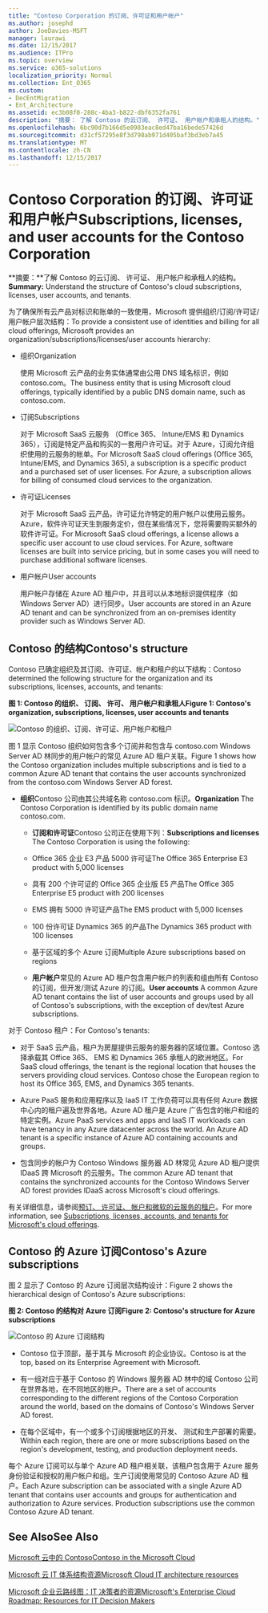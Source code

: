 ```yaml
---
title: "Contoso Corporation 的订阅、许可证和用户帐户"
ms.author: josephd
author: JoeDavies-MSFT
manager: laurawi
ms.date: 12/15/2017
ms.audience: ITPro
ms.topic: overview
ms.service: o365-solutions
localization_priority: Normal
ms.collection: Ent_O365
ms.custom:
- DecEntMigration
- Ent_Architecture
ms.assetid: ec3b08f0-288c-4ba3-b822-dbf6352fa761
description: "摘要： 了解 Contoso 的云订阅、 许可证、 用户帐户和承租人的结构。"
ms.openlocfilehash: 6bc90d7b166d5e0983eac8ed47ba16bede57426d
ms.sourcegitcommit: d31cf57295e8f3d798ab971d405baf3bd3eb7a45
ms.translationtype: MT
ms.contentlocale: zh-CN
ms.lasthandoff: 12/15/2017
---
```

# <a name="subscriptions-licenses-and-user-accounts-for-the-contoso-corporation"></a><span data-ttu-id="ec440-103">Contoso Corporation 的订阅、许可证和用户帐户</span><span class="sxs-lookup"><span data-stu-id="ec440-103">Subscriptions, licenses, and user accounts for the Contoso Corporation</span></span>

 <span data-ttu-id="ec440-104">**摘要：**了解 Contoso 的云订阅、 许可证、 用户帐户和承租人的结构。</span><span class="sxs-lookup"><span data-stu-id="ec440-104">**Summary:** Understand the structure of Contoso's cloud subscriptions, licenses, user accounts, and tenants.</span></span>
  
<span data-ttu-id="ec440-105">为了确保所有云产品对标识和账单的一致使用，Microsoft 提供组织/订阅/许可证/用户帐户层次结构：</span><span class="sxs-lookup"><span data-stu-id="ec440-105">To provide a consistent use of identities and billing for all cloud offerings, Microsoft provides an organization/subscriptions/licenses/user accounts hierarchy:</span></span>
  
- <span data-ttu-id="ec440-106">组织</span><span class="sxs-lookup"><span data-stu-id="ec440-106">Organization</span></span>
    
    <span data-ttu-id="ec440-107">使用 Microsoft 云产品的业务实体通常由公用 DNS 域名标识，例如 contoso.com。</span><span class="sxs-lookup"><span data-stu-id="ec440-107">The business entity that is using Microsoft cloud offerings, typically identified by a public DNS domain name, such as contoso.com.</span></span>
    
- <span data-ttu-id="ec440-108">订阅</span><span class="sxs-lookup"><span data-stu-id="ec440-108">Subscriptions</span></span>
    
    <span data-ttu-id="ec440-p101">对于 Microsoft SaaS 云服务 （Office 365、 Intune/EMS 和 Dynamics 365），订阅是特定产品和购买的一套用户许可证。对于 Azure，订阅允许组织使用的云服务的帐单。</span><span class="sxs-lookup"><span data-stu-id="ec440-p101">For Microsoft SaaS cloud offerings (Office 365, Intune/EMS, and Dynamics 365), a subscription is a specific product and a purchased set of user licenses. For Azure, a subscription allows for billing of consumed cloud services to the organization.</span></span>
    
- <span data-ttu-id="ec440-111">许可证</span><span class="sxs-lookup"><span data-stu-id="ec440-111">Licenses</span></span>
    
    <span data-ttu-id="ec440-p102">对于 Microsoft SaaS 云产品，许可证允许特定的用户帐户以使用云服务。Azure，软件许可证天生到服务定价，但在某些情况下，您将需要购买额外的软件许可证。</span><span class="sxs-lookup"><span data-stu-id="ec440-p102">For Microsoft SaaS cloud offerings, a license allows a specific user account to use cloud services. For Azure, software licenses are built into service pricing, but in some cases you will need to purchase additional software licenses.</span></span>
    
- <span data-ttu-id="ec440-114">用户帐户</span><span class="sxs-lookup"><span data-stu-id="ec440-114">User accounts</span></span>
    
    <span data-ttu-id="ec440-115">用户帐户存储在 Azure AD 租户中，并且可以从本地标识提供程序（如 Windows Server AD）进行同步。</span><span class="sxs-lookup"><span data-stu-id="ec440-115">User accounts are stored in an Azure AD tenant and can be synchronized from an on-premises identity provider such as Windows Server AD.</span></span>
    
## <a name="contosos-structure"></a><span data-ttu-id="ec440-116">Contoso 的结构</span><span class="sxs-lookup"><span data-stu-id="ec440-116">Contoso's structure</span></span>

<span data-ttu-id="ec440-117">Contoso 已确定组织及其订阅、许可证、帐户和租户的以下结构：</span><span class="sxs-lookup"><span data-stu-id="ec440-117">Contoso determined the following structure for the organization and its subscriptions, licenses, accounts, and tenants:</span></span>
  
<span data-ttu-id="ec440-118">**图 1: Contoso 的组织、 订阅、 许可、 用户帐户和承租人**</span><span class="sxs-lookup"><span data-stu-id="ec440-118">**Figure 1: Contoso's organization, subscriptions, licenses, user accounts and tenants**</span></span>

![Contoso 的组织、订阅、许可证、用户帐户和租户](images/Contoso_Poster/Subscriptions.png)
  
<span data-ttu-id="ec440-120">图 1 显示 Contoso 组织如何包含多个订阅并和包含与 contoso.com Windows Server AD 林同步的用户帐户的常见 Azure AD 租户关联。</span><span class="sxs-lookup"><span data-stu-id="ec440-120">Figure 1 shows how the Contoso organization includes multiple subscriptions and is tied to a common Azure AD tenant that contains the user accounts synchronized from the contoso.com Windows Server AD forest.</span></span>
  
- <span data-ttu-id="ec440-121">**组织**Contoso 公司由其公共域名称 contoso.com 标识。</span><span class="sxs-lookup"><span data-stu-id="ec440-121">**Organization** The Contoso Corporation is identified by its public domain name contoso.com.</span></span>
    
  - <span data-ttu-id="ec440-122">**订阅和许可证**Contoso 公司正在使用下列：</span><span class="sxs-lookup"><span data-stu-id="ec440-122">**Subscriptions and licenses** The Contoso Corporation is using the following:</span></span>
    
  - <span data-ttu-id="ec440-123">Office 365 企业 E3 产品 5000 许可证</span><span class="sxs-lookup"><span data-stu-id="ec440-123">The Office 365 Enterprise E3 product with 5,000 licenses</span></span>
    
  - <span data-ttu-id="ec440-124">具有 200 个许可证的 Office 365 企业版 E5 产品</span><span class="sxs-lookup"><span data-stu-id="ec440-124">The Office 365 Enterprise E5 product with 200 licenses</span></span>
    
  - <span data-ttu-id="ec440-125">EMS 拥有 5000 许可证产品</span><span class="sxs-lookup"><span data-stu-id="ec440-125">The EMS product with 5,000 licenses</span></span>
    
  - <span data-ttu-id="ec440-126">100 份许可证 Dynamics 365 的产品</span><span class="sxs-lookup"><span data-stu-id="ec440-126">The Dynamics 365 product with 100 licenses</span></span>
    
  - <span data-ttu-id="ec440-127">基于区域的多个 Azure 订阅</span><span class="sxs-lookup"><span data-stu-id="ec440-127">Multiple Azure subscriptions based on regions</span></span>
    
  - <span data-ttu-id="ec440-128">**用户帐户**常见的 Azure AD 租户包含用户帐户的列表和组由所有 Contoso 的订阅，但开发/测试 Azure 的订阅。</span><span class="sxs-lookup"><span data-stu-id="ec440-128">**User accounts** A common Azure AD tenant contains the list of user accounts and groups used by all of Contoso's subscriptions, with the exception of dev/test Azure subscriptions.</span></span>
    
<span data-ttu-id="ec440-129">对于 Contoso 租户：</span><span class="sxs-lookup"><span data-stu-id="ec440-129">For Contoso's tenants:</span></span>
  
- <span data-ttu-id="ec440-p103">对于 SaaS 云产品，租户为房屋提供云服务的服务器的区域位置。Contoso 选择承载其 Office 365、 EMS 和 Dynamics 365 承租人的欧洲地区。</span><span class="sxs-lookup"><span data-stu-id="ec440-p103">For SaaS cloud offerings, the tenant is the regional location that houses the servers providing cloud services. Contoso chose the European region to host its Office 365, EMS, and Dynamics 365 tenants.</span></span> 
    
- <span data-ttu-id="ec440-p104">Azure PaaS 服务和应用程序以及 IaaS IT 工作负荷可以具有任何 Azure 数据中心内的租户遍及世界各地。Azure AD 租户是 Azure 广告包含的帐户和组的特定实例。</span><span class="sxs-lookup"><span data-stu-id="ec440-p104">Azure PaaS services and apps and IaaS IT workloads can have tenancy in any Azure datacenter across the world. An Azure AD tenant is a specific instance of Azure AD containing accounts and groups.</span></span>
    
- <span data-ttu-id="ec440-134">包含同步的帐户为 Contoso Windows 服务器 AD 林常见 Azure AD 租户提供 IDaaS 跨 Microsoft 的云服务。</span><span class="sxs-lookup"><span data-stu-id="ec440-134">The common Azure AD tenant that contains the synchronized accounts for the Contoso Windows Server AD forest provides IDaaS across Microsoft's cloud offerings.</span></span>
    
<span data-ttu-id="ec440-135">有关详细信息，请参阅[预订、 许可证、 帐户和微软的云服务的租户](subscriptions-licenses-accounts-and-tenants-for-microsoft-cloud-offerings.md)。</span><span class="sxs-lookup"><span data-stu-id="ec440-135">For more information, see [Subscriptions, licenses, accounts, and tenants for Microsoft's cloud offerings](subscriptions-licenses-accounts-and-tenants-for-microsoft-cloud-offerings.md).</span></span>
  
## <a name="contosos-azure-subscriptions"></a><span data-ttu-id="ec440-136">Contoso 的 Azure 订阅</span><span class="sxs-lookup"><span data-stu-id="ec440-136">Contoso's Azure subscriptions</span></span>

<span data-ttu-id="ec440-137">图 2 显示了 Contoso 的 Azure 订阅层次结构设计：</span><span class="sxs-lookup"><span data-stu-id="ec440-137">Figure 2 shows the hierarchical design of Contoso's Azure subscriptions:</span></span>
  
<span data-ttu-id="ec440-138">**图 2: Contoso 的结构对 Azure 订阅**</span><span class="sxs-lookup"><span data-stu-id="ec440-138">**Figure 2: Contoso's structure for Azure subscriptions**</span></span>

![Contoso 的 Azure 订阅结构](images/Contoso_Poster/Subscriptions_Nested.png)
  
- <span data-ttu-id="ec440-140">Contoso 位于顶部，基于其与 Microsoft 的企业协议。</span><span class="sxs-lookup"><span data-stu-id="ec440-140">Contoso is at the top, based on its Enterprise Agreement with Microsoft.</span></span>
    
- <span data-ttu-id="ec440-141">有一组对应于基于 Contoso 的 Windows 服务器 AD 林中的域 Contoso 公司在世界各地，在不同地区的帐户。</span><span class="sxs-lookup"><span data-stu-id="ec440-141">There are a set of accounts corresponding to the different regions of the Contoso Corporation around the world, based on the domains of Contoso's Windows Server AD forest.</span></span>
    
- <span data-ttu-id="ec440-142">在每个区域中，有一个或多个订阅根据地区的开发、 测试和生产部署的需要。</span><span class="sxs-lookup"><span data-stu-id="ec440-142">Within each region, there are one or more subscriptions based on the region's development, testing, and production deployment needs.</span></span>
    
<span data-ttu-id="ec440-p105">每个 Azure 订阅可以与单个 Azure AD 租户相关联，该租户包含用于 Azure 服务身份验证和授权的用户帐户和组。生产订阅使用常见的 Contoso Azure AD 租户。</span><span class="sxs-lookup"><span data-stu-id="ec440-p105">Each Azure subscription can be associated with a single Azure AD tenant that contains user accounts and groups for authentication and authorization to Azure services. Production subscriptions use the common Contoso Azure AD tenant.</span></span>
  
## <a name="see-also"></a><span data-ttu-id="ec440-145">See Also</span><span class="sxs-lookup"><span data-stu-id="ec440-145">See Also</span></span>

[<span data-ttu-id="ec440-146">Microsoft 云中的 Contoso</span><span class="sxs-lookup"><span data-stu-id="ec440-146">Contoso in the Microsoft Cloud</span></span>](contoso-in-the-microsoft-cloud.md)
  
[<span data-ttu-id="ec440-147">Microsoft 云 IT 体系结构资源</span><span class="sxs-lookup"><span data-stu-id="ec440-147">Microsoft Cloud IT architecture resources</span></span>](microsoft-cloud-it-architecture-resources.md)

[<span data-ttu-id="ec440-148">Microsoft 企业云路线图：IT 决策者的资源</span><span class="sxs-lookup"><span data-stu-id="ec440-148">Microsoft's Enterprise Cloud Roadmap: Resources for IT Decision Makers</span></span>](https://sway.com/FJ2xsyWtkJc2taRD)




